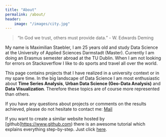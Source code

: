 ```yaml
---
title: "About"
permalink: /about/
header:
    image: "/images/city.jpg"
---
```


>“In God we trust, others must provide data.” - W. Edwards Deming

My name is Maximilian Staebler, I am 25 years old and study Data Science at the University of Applied Sciences Darmstadt (Master). Currently I am doing an Erasmus semester abroad at the TU Dublin. When I am not looking for errors on Stackoverflow I like to do sports and travel all over the world.

This page contains projects that I have realized in a university context or in my spare time. In the big landscape of Data Science I am most enthusiastic about **Time Series Analysis**, **Urban Data Science (Geo-Data Analysis)** and **Data Visualization**. Therefore these topics are of course more represented than others.

If you have any questions about projects or comments on the results achieved, please do not hesitate to contact me: [Mail](mailto:maximilianstaebler@icloud.com)

If you want to create a similar website hosted by [github]https://www.github.com) there is an awesome tutorial which explains everything step-by-step. Just click [here](https://www.youtube.com/watch?v=qWrcgHwSG8M&t=1054s).